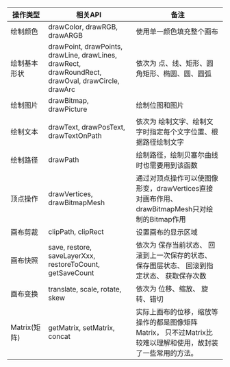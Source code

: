 <table>
  <thead>
    <tr>
      <th>操作类型</th>
      <th>相关API</th>
      <th>备注</th>
    </tr>
  </thead>
  <tbody>
    <tr>
      <td>绘制颜色</td>
      <td>drawColor, drawRGB, drawARGB</td>
      <td>使用单一颜色填充整个画布</td>
    </tr>
    <tr>
      <td>绘制基本形状</td>
      <td>drawPoint, drawPoints, drawLine, drawLines, drawRect, drawRoundRect, drawOval, drawCircle, drawArc</td>
      <td>依次为 点、线、矩形、圆角矩形、椭圆、圆、圆弧</td>
    </tr>
    <tr>
      <td>绘制图片</td>
      <td>drawBitmap, drawPicture</td>
      <td>绘制位图和图片</td>
    </tr>
    <tr>
      <td>绘制文本</td>
      <td>drawText,    drawPosText, drawTextOnPath</td>
      <td>依次为 绘制文字、绘制文字时指定每个文字位置、根据路径绘制文字</td>
    </tr>
    <tr>
      <td>绘制路径</td>
      <td>drawPath</td>
      <td>绘制路径，绘制贝塞尔曲线时也需要用到该函数</td>
    </tr>
    <tr>
      <td>顶点操作</td>
      <td>drawVertices, drawBitmapMesh</td>
      <td>通过对顶点操作可以使图像形变，drawVertices直接对画布作用、 drawBitmapMesh只对绘制的Bitmap作用</td>
    </tr>
    <tr>
      <td>画布剪裁</td>
      <td>clipPath,    clipRect</td>
      <td>设置画布的显示区域</td>
    </tr>
    <tr>
      <td>画布快照</td>
      <td>save, restore, saveLayerXxx, restoreToCount, getSaveCount</td>
      <td>依次为 保存当前状态、 回滚到上一次保存的状态、 保存图层状态、 回滚到指定状态、 获取保存次数</td>
    </tr>
    <tr>
      <td>画布变换</td>
      <td>translate, scale, rotate, skew</td>
      <td>依次为 位移、缩放、 旋转、错切</td>
    </tr>
    <tr>
      <td>Matrix(矩阵)</td>
      <td>getMatrix, setMatrix, concat</td>
      <td>实际上画布的位移，缩放等操作的都是图像矩阵Matrix， 只不过Matrix比较难以理解和使用，故封装了一些常用的方法。</td>
    </tr>
  </tbody>
</table>